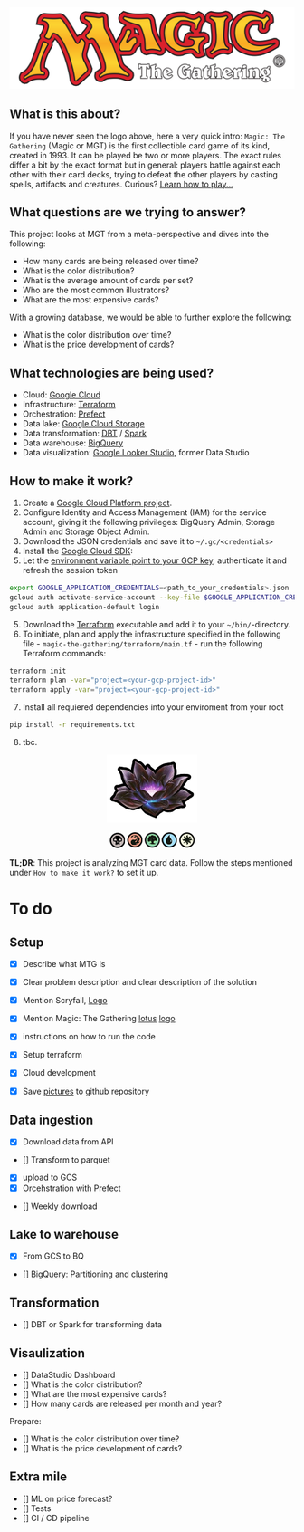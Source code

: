 ![](images/mtg-logo.png)

## What is this about?
If you have never seen the logo above, here a very quick intro: `Magic: The Gathering` (Magic or MGT) is the first collectible card game of its kind, created in 1993. It can be played be two or more players. The exact rules differ a bit by the exact format but in general: players battle against each other with their card decks, trying to defeat the other players by casting spells, artifacts and creatures. Curious? [Learn how to play...](https://magic.wizards.com/en/intro)

## What questions are we trying to answer? 
This project looks at MGT from a meta-perspective and dives into the following:
- How many cards are being released over time?
- What is the color distribution?
- What is the average amount of cards per set?
- Who are the most common illustrators? 
- What are the most expensive cards?

With a growing database, we would be able to further explore the following:
- What is the color distribution over time?
- What is the price development of cards?

## What technologies are being used?
- Cloud: [Google Cloud](https://cloud.google.com)
- Infrastructure: [Terraform](https://www.terraform.io/)
- Orchestration: [Prefect](https://www.prefect.io/)
- Data lake: [Google Cloud Storage](https://cloud.google.com/storage)
- Data transformation: [DBT](https://www.https://getdbt.com/) / [Spark](https://spark.apache.org/)
- Data warehouse: [BigQuery](https://cloud.google.com/bigquery)
- Data visualization: [Google Looker Studio](https://cloud.google.com/looker), former Data Studio

## How to make it work?
1. Create a [Google Cloud Platform project](https://console.cloud.google.com/cloud-resource-manager).
2. Configure Identity and Access Management (IAM) for the service account, giving it the following privileges: BigQuery Admin, Storage Admin and Storage Object Admin.
3. Download the JSON credentials and save it to `~/.gc/<credentials>`
4. Install the [Google Cloud SDK](https://cloud.google.com/sdk/docs/install-sdk):
5. Let the [environment variable point to your GCP key](https://cloud.google.com/docs/authentication/application-default-credentials#GAC), authenticate it and refresh the session token
```bash
export GOOGLE_APPLICATION_CREDENTIALS=<path_to_your_credentials>.json
gcloud auth activate-service-account --key-file $GOOGLE_APPLICATION_CREDENTIALS
gcloud auth application-default login
```
5. Download the [Terraform](https://developer.hashicorp.com/terraform/downloads) executable and add it to your `~/bin/`-directory.
6. To initiate, plan and apply the infrastructure specified in the following file - `magic-the-gathering/terraform/main.tf` - run the following Terraform commands: 
```bash
terraform init
terraform plan -var="project=<your-gcp-project-id>"
terraform apply -var="project=<your-gcp-project-id>"
```

7. Install all requiered dependencies into your enviroment from your root
```bash
pip install -r requirements.txt
```
8. tbc.

<p align="center">
<a href="https://scryfall.com/"><img src="images/lotus.png"></a>
</p>

<p align="center">
<img src="images/mana_black.png">
<img src="images/mana_red.png">
<img src="images/mana_green.png">
<img src="images/mana_blue.png">
<img src="images/mana_white.png">
</p>


<b>TL;DR</b>: This project is analyzing MGT card data. Follow the steps mentioned under `How to make it work?` to set it up.

# To do

## Setup
- [x] Describe what MTG is
- [x] Clear problem description and clear description of the solution
- [x] Mention Scryfall, [Logo](https://static.wikia.nocookie.net/mtgsalvation_gamepedia/images/a/a2/Scryfall.jpg/revision/latest/scale-to-width-down/180?cb=20221220021533)
- [x] Mention Magic: The Gathering [lotus](https://static.wikia.nocookie.net/mtgsalvation_gamepedia/images/e/e6/Site-logo.png/revision/latest?cb=20210621093849) [logo](https://www.google.com/url?sa=i&url=https%3A%2F%2Fde.m.wikipedia.org%2Fwiki%2FDatei%3AMagicthegathering-logo.svg&psig=AOvVaw1ITUEgWPlwcDb6HN93f5dR&ust=1678264036225000&source=images&cd=vfe&ved=0CBAQjRxqFwoTCKiMx--yyf0CFQAAAAAdAAAAABAE)
- [x] instructions on how to run the code
- [x] Setup terraform
- [x] Cloud development
- [x] Save [pictures](https://github.com/jupyter/notebook/issues/3278) to github repository


## Data ingestion
- [x] Download data from API
- [] Transform to parquet
- [x] upload to GCS
- [x] Orcehstration with Prefect
- [] Weekly download

## Lake to warehouse
- [x] From GCS to BQ
- [] BigQuery: Partitioning and clustering 

## Transformation
- [] DBT or Spark for transforming data

## Visaulization
- [] DataStudio Dashboard
- [] What is the color distribution?
- [] What are the most expensive cards?
- [] How many cards are released per month and year?

Prepare:
- [] What is the color distribution over time?
- [] What is the price development of cards?

## Extra mile
- [] ML on price forecast?
- [] Tests
- [] CI / CD pipeline
